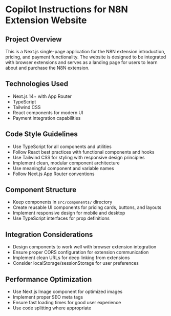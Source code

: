 # Copilot Instructions for N8N Extension Website

<!-- Use this file to provide workspace-specific custom instructions to Copilot. For more details, visit https://code.visualstudio.com/docs/copilot/copilot-customization#_use-a-githubcopilotinstructionsmd-file -->

## Project Overview
This is a Next.js single-page application for the N8N extension introduction, pricing, and payment functionality. The website is designed to be integrated with browser extensions and serves as a landing page for users to learn about and purchase the N8N extension.

## Technologies Used
- Next.js 14+ with App Router
- TypeScript
- Tailwind CSS
- React components for modern UI
- Payment integration capabilities

## Code Style Guidelines
- Use TypeScript for all components and utilities
- Follow React best practices with functional components and hooks
- Use Tailwind CSS for styling with responsive design principles
- Implement clean, modular component architecture
- Use meaningful component and variable names
- Follow Next.js App Router conventions

## Component Structure
- Keep components in `src/components/` directory
- Create reusable UI components for pricing cards, buttons, and layouts
- Implement responsive design for mobile and desktop
- Use TypeScript interfaces for prop definitions

## Integration Considerations
- Design components to work well with browser extension integration
- Ensure proper CORS configuration for extension communication
- Implement clean URLs for deep linking from extensions
- Consider localStorage/sessionStorage for user preferences

## Performance Optimization
- Use Next.js Image component for optimized images
- Implement proper SEO meta tags
- Ensure fast loading times for good user experience
- Use code splitting where appropriate

